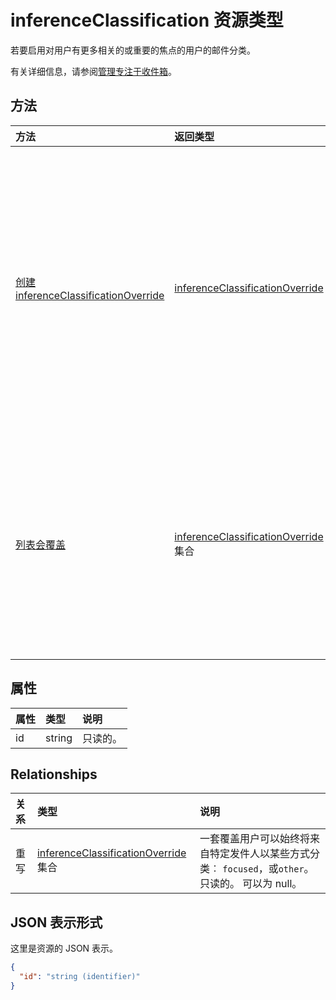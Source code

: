# <a name="inferenceclassification-resource-type"></a>inferenceClassification 资源类型

若要启用对用户有更多相关的或重要的焦点的用户的邮件分类。 

有关详细信息，请参阅[管理专注于收件箱](manage_focused_inbox.md)。


## <a name="methods"></a>方法

| 方法           | 返回类型    |说明|
|:---------------|:--------|:----------|
|[创建 inferenceClassificationOverride](../api/inferenceclassification_post_overrides.md) |[inferenceClassificationOverride](inferenceclassificationoverride.md)| 创建发件人标识 SMTP 地址重写。 未来从消息的 SMTP 地址将一直归在重写中指定。|
|[列表会覆盖](../api/inferenceclassification_list_overrides.md) |[inferenceClassificationOverride](inferenceclassificationoverride.md)集合| 获取用户设置始终将来自特定发件人的邮件分类以特定的方式重写。|

## <a name="properties"></a>属性
| 属性     | 类型   |说明|
|:---------------|:--------|:----------|
|id|string| 只读的。|

## <a name="relationships"></a>Relationships
| 关系 | 类型   |说明|
|:---------------|:--------|:----------|
|重写|[inferenceClassificationOverride](inferenceclassificationoverride.md)集合| 一套覆盖用户可以始终将来自特定发件人以某些方式分类︰ `focused`，或`other`。 只读的。 可以为 null。|

## <a name="json-representation"></a>JSON 表示形式

这里是资源的 JSON 表示。

<!-- {
  "blockType": "resource",
  "optionalProperties": [

  ],
  "@odata.type": "microsoft.graph.inferenceClassification"
}-->

```json
{
  "id": "string (identifier)"
}

```

<!-- uuid: 8fcb5dbc-d5aa-4681-8e31-b001d5168d79
2015-10-25 14:57:30 UTC -->
<!-- {
  "type": "#page.annotation",
  "description": "inferenceClassification resource",
  "keywords": "",
  "section": "documentation",
  "tocPath": ""
}-->